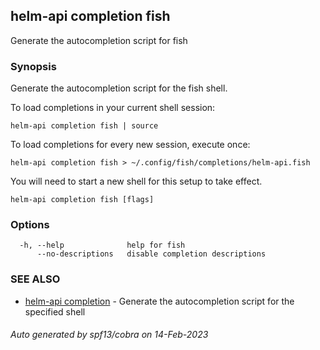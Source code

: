 ## helm-api completion fish

Generate the autocompletion script for fish

### Synopsis

Generate the autocompletion script for the fish shell.

To load completions in your current shell session:

	helm-api completion fish | source

To load completions for every new session, execute once:

	helm-api completion fish > ~/.config/fish/completions/helm-api.fish

You will need to start a new shell for this setup to take effect.


```
helm-api completion fish [flags]
```

### Options

```
  -h, --help              help for fish
      --no-descriptions   disable completion descriptions
```

### SEE ALSO

* [helm-api completion](helm-api_completion.md)	 - Generate the autocompletion script for the specified shell

###### Auto generated by spf13/cobra on 14-Feb-2023
